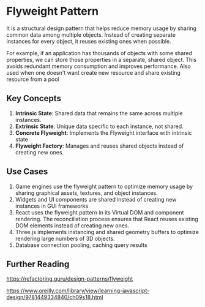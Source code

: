 # Flyweight Pattern

It is a structural design pattern that helps reduce memory usage by sharing common data among multiple objects. Instead of creating separate instances for every object, it reuses existing ones when possible.

For example, if an application has thousands of objects with some shared properties, we can store those properties in a separate, shared object. This avoids redundant memory consumption and improves performance. Also used when one doesn't want create new resource and share existing resource from a pool

## Key Concepts

1. **Intrinsic State**: Shared data that remains the same across multiple instances.
2. **Extrinsic State**: Unique data specific to each instance, not shared.
3. **Concrete Flyweight**: Implements the Flyweight interface with intrinsic state
4. **Flyweight Factory**: Manages and reuses shared objects instead of creating new ones.

## Use Cases

1. Game engines use the flyweight pattern to optimize memory usage by sharing graphical assets, textures, and object instances.
2. Widgets and UI components are shared instead of creating new instances in GUI frameworks
3. React uses the flyweight pattern in its Virtual DOM and component rendering. The reconciliation process ensures that React reuses existing DOM elements instead of creating new ones.
4. Three.js implements instancing and shared geometry buffers to optimize rendering large numbers of 3D objects.
5. Database connection pooling, caching query results

## Further Reading

https://refactoring.guru/design-patterns/flyweight

https://www.oreilly.com/library/view/learning-javascript-design/9781449334840/ch09s18.html

